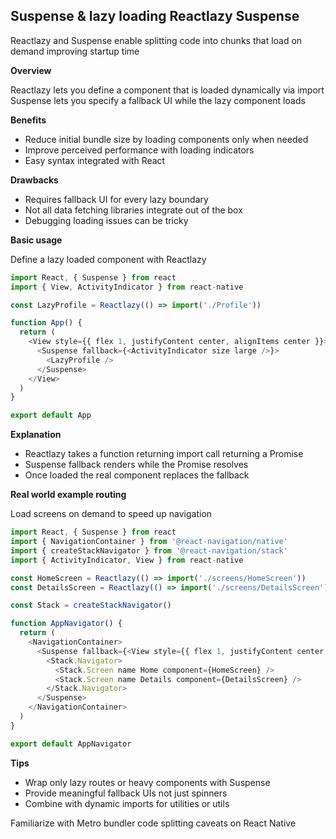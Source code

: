 ## Suspense & lazy loading Reactlazy Suspense

Reactlazy and Suspense enable splitting code into chunks that load on demand improving startup time

**Overview**

Reactlazy lets you define a component that is loaded dynamically via import  
Suspense lets you specify a fallback UI while the lazy component loads  

**Benefits**

- Reduce initial bundle size by loading components only when needed  
- Improve perceived performance with loading indicators  
- Easy syntax integrated with React  

**Drawbacks**

- Requires fallback UI for every lazy boundary  
- Not all data fetching libraries integrate out of the box  
- Debugging loading issues can be tricky  

**Basic usage**

Define a lazy loaded component with Reactlazy

```typescript
import React, { Suspense } from react
import { View, ActivityIndicator } from react-native

const LazyProfile = Reactlazy(() => import('./Profile'))

function App() {
  return (
    <View style={{ flex 1, justifyContent center, alignItems center }}>
      <Suspense fallback={<ActivityIndicator size large />}>
        <LazyProfile />
      </Suspense>
    </View>
  )
}

export default App
```

**Explanation**

- Reactlazy takes a function returning import call returning a Promise  
- Suspense fallback renders while the Promise resolves  
- Once loaded the real component replaces the fallback  

**Real world example routing**

Load screens on demand to speed up navigation

```typescript
import React, { Suspense } from react
import { NavigationContainer } from '@react-navigation/native'
import { createStackNavigator } from '@react-navigation/stack'
import { ActivityIndicator, View } from react-native

const HomeScreen = Reactlazy(() => import('./screens/HomeScreen'))
const DetailsScreen = Reactlazy(() => import('./screens/DetailsScreen'))

const Stack = createStackNavigator()

function AppNavigator() {
  return (
    <NavigationContainer>
      <Suspense fallback={<View style={{ flex 1, justifyContent center, alignItems center }}><ActivityIndicator /></View>}>
        <Stack.Navigator>
          <Stack.Screen name Home component={HomeScreen} />
          <Stack.Screen name Details component={DetailsScreen} />
        </Stack.Navigator>
      </Suspense>
    </NavigationContainer>
  )
}

export default AppNavigator
```

**Tips**

- Wrap only lazy routes or heavy components with Suspense  
- Provide meaningful fallback UIs not just spinners  
- Combine with dynamic imports for utilities or utils  

Familiarize with Metro bundler code splitting caveats on React Native  